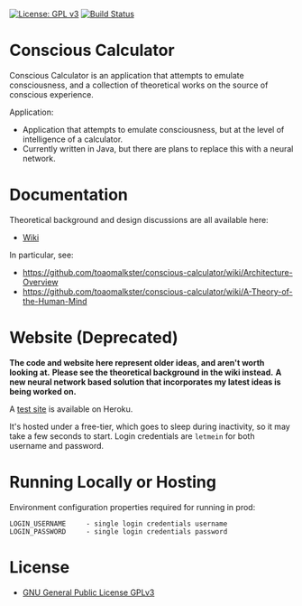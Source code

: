 [![License: GPL v3](https://img.shields.io/badge/License-GPLv3-blue.svg)](https://www.gnu.org/licenses/gpl-3.0)
[![Build Status](https://travis-ci.com/toaomalkster/conscious-calculator.svg?branch=master)](https://travis-ci.com/toaomalkster/conscious-calculator)

# Conscious Calculator
Conscious Calculator is an application that attempts to emulate consciousness, and a collection of theoretical works on the source of conscious experience.

Application:
* Application that attempts to emulate consciousness, but at the level of intelligence of a calculator.
* Currently written in Java, but there are plans to replace this with a neural network.

# Documentation
Theoretical background and design discussions are all available here:
* [Wiki](https://github.com/toaomalkster/conscious-calculator/wiki)

In particular, see:
* https://github.com/toaomalkster/conscious-calculator/wiki/Architecture-Overview
* https://github.com/toaomalkster/conscious-calculator/wiki/A-Theory-of-the-Human-Mind

# Website (Deprecated)
**The code and website here represent older ideas, and aren't worth looking at.**
**Please see the theoretical background in the wiki instead.**
**A new neural network based solution that incorporates my latest ideas is being worked on.**

A [test site](https://conscious-calculator.herokuapp.com) is available on Heroku.

It's hosted under a free-tier, which goes to sleep during inactivity, so it may take a few seconds to start.
Login credentials are `letmein` for both username and password.

# Running Locally or Hosting
Environment configuration properties required for running in prod:

    LOGIN_USERNAME     - single login credentials username
    LOGIN_PASSWORD     - single login credentials password

# License
* [GNU General Public License GPLv3](https://www.gnu.org/licenses/gpl-3.0.en.html)
